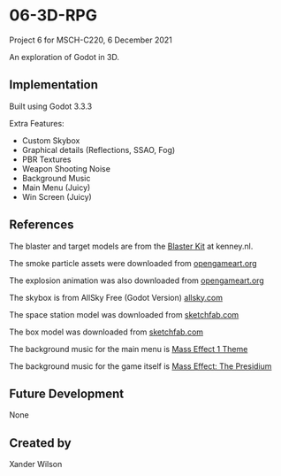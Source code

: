 # 06-3D-RPG
Project 6 for MSCH-C220, 6 December 2021

An exploration of Godot in 3D.

## Implementation
Built using Godot 3.3.3

Extra Features:
- Custom Skybox
- Graphical details (Reflections, SSAO, Fog)
- PBR Textures
- Weapon Shooting Noise
- Background Music
- Main Menu (Juicy)
- Win Screen (Juicy)


## References
The blaster and target models are from the [Blaster Kit](https://kenney.nl/assets/blaster-kit) at kenney.nl.

The smoke particle assets were downloaded from [opengameart.org](https://opengameart.org/sites/default/files/Smoke30Frames_0.png)

The explosion animation was also downloaded from [opengameart.org](https://opengameart.org/content/explosion-sheet)

The skybox is from AllSky Free (Godot Version) [allsky.com](https://godotengine.org/asset-library/asset/579)

The space station model was downloaded from [sketchfab.com](https://sketchfab.com/3d-models/space-station-scene-hd-854c32b570d8498fa0cca4fe3350ccf9)

The box model was downloaded from [sketchfab.com](https://sketchfab.com/3d-models/sci-fi-case-c59c954c785b4b4488362ef8bb866dfe)

The background music for the main menu is [Mass Effect 1 Theme](https://www.youtube.com/watch?v=W2CzIcNwvTw)

The background music for the game itself is [Mass Effect: The Presidium](https://www.youtube.com/watch?v=tipNnvdgSaw&list=PL5961C75C840F65AF&index=8)

## Future Development
None

## Created by 
Xander Wilson
